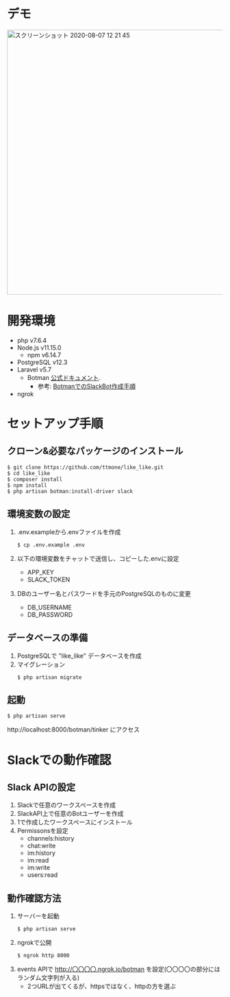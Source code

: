 # デモ
<img width="618" alt="スクリーンショット 2020-08-07 12 21 45" src="https://user-images.githubusercontent.com/39648121/89605512-ad310e00-d8a8-11ea-9d49-ca9dff11b59a.png">

# 開発環境
- php v7.6.4
- Node.js v11.15.0
    - npm v6.14.7
- PostgreSQL v12.3
- Laravel v5.7
    - Botman [公式ドキュメント](http://botman.io).
        - 参考: [BotmanでのSlackBot作成手順](https://blog.pusher.com/building-bot-using-botman-slack-telegram/)
- ngrok

# セットアップ手順
## クローン&必要なパッケージのインストール
```shell script
$ git clone https://github.com/ttmone/like_like.git
$ cd like_like
$ composer install
$ npm install
$ php artisan botman:install-driver slack
```

## 環境変数の設定
1. .env.exampleから.envファイルを作成
    ```shell script
    $ cp .env.example .env
    ```
2. 以下の環境変数をチャットで送信し、コピーした.envに設定
    - APP_KEY
    - SLACK_TOKEN

3. DBのユーザー名とパスワードを手元のPostgreSQLのものに変更
    - DB_USERNAME
    - DB_PASSWORD

## データベースの準備
1. PostgreSQLで "like_like" データベースを作成
2. マイグレーション
    ```shell script
    $ php artisan migrate
    ```
## 起動
```shell script
$ php artisan serve
```
http://localhost:8000/botman/tinker にアクセス

# Slackでの動作確認
## Slack APIの設定
1. Slackで任意のワークスペースを作成
2. SlackAPI上で任意のBotユーザーを作成
3. 1で作成したワークスペースにインストール
4. Permissonsを設定
    - channels:history
    - chat:write
    - im:history
    - im:read
    - im:write
    - users:read

## 動作確認方法
1. サーバーを起動
    ```shell script
    $ php artisan serve
    ```
2. ngrokで公開
    ```shell script
    $ ngrok http 8000
    ```
3. events APIで http://〇〇〇〇.ngrok.io/botman を設定(〇〇〇〇の部分にはランダム文字列が入る)
    - 2つURLが出てくるが、httpsではなく、httpの方を選ぶ
